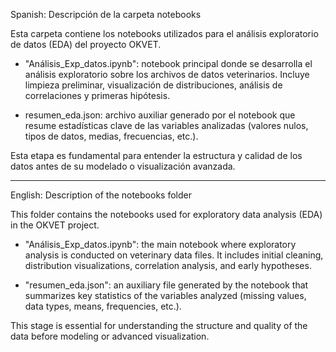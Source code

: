 Spanish: Descripción de la carpeta notebooks

Esta carpeta contiene los notebooks utilizados para el análisis exploratorio de datos (EDA) del proyecto OKVET.

- "Análisis_Exp_datos.ipynb": notebook principal donde se desarrolla el análisis exploratorio sobre los archivos de datos veterinarios. Incluye limpieza preliminar, visualización de distribuciones, análisis de correlaciones y primeras hipótesis.

- resumen_eda.json: archivo auxiliar generado por el notebook que resume estadísticas clave de las variables analizadas (valores nulos, tipos de datos, medias, frecuencias, etc.).

Esta etapa es fundamental para entender la estructura y calidad de los datos antes de su modelado o visualización avanzada.

________________________________________________________________________________________________________________________________________________________________________________


English: Description of the notebooks folder

This folder contains the notebooks used for exploratory data analysis (EDA) in the OKVET project.

- "Análisis_Exp_datos.ipynb": the main notebook where exploratory analysis is conducted on veterinary data files. It includes initial cleaning, distribution visualizations, correlation analysis, and early hypotheses.

- "resumen_eda.json": an auxiliary file generated by the notebook that summarizes key statistics of the variables analyzed (missing values, data types, means, frequencies, etc.).

This stage is essential for understanding the structure and quality of the data before modeling or advanced visualization.
